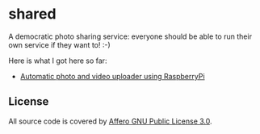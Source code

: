 shared
======

A democratic photo sharing service: everyone should be able to run their own service if they want to! :-)

Here is what I got here so far:
- [Automatic photo and video uploader using RaspberryPi](uploader/README.md)

License
-------
All source code is covered by [Affero GNU Public License 3.0](http://www.gnu.org/licenses/agpl-3.0.txt).
